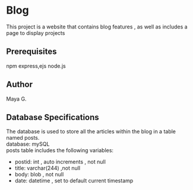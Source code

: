 # Blog
This project is a website that contains blog features , as well as includes a page to display projects
## Prerequisites
npm express,ejs
node.js
## Author
Maya G.
## Database Specifications
The database is used to store  all the articles within the blog in a table named posts. <br />
database: mySQL <br />
 posts table includes the following variables:
 - postid: int , auto increments , not null
 - title: varchar(244) ,not null
  - body: blob , not null
  - date: datetime , set to default  current timestamp
